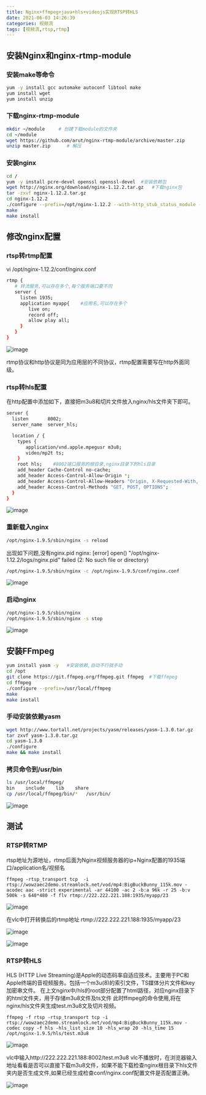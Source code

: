 ```yaml
---
title: Nginx+ffmpeg+java+hls+videojs实现RTSP转HLS
date: 2021-06-03 14:26:39
categories: 视频流
tags: [视频流,rtsp,rtmp]
---
```


## 安装Nginx和nginx-rtmp-module

### 安装make等命令

```bash
yum -y install gcc automake autoconf libtool make
yum install wget
yum install unzip
```

### 下载nginx-rtmp-module

```bash
mkdir ~/module     # 创建下载module的文件夹
cd ~/module
wget https://github.com/arut/nginx-rtmp-module/archive/master.zip        # 下载模块
unzip master.zip      # 解压
```

### 安装nginx

```bash
cd /
yum -y install pcre-devel openssl openssl-devel  #安装依赖包
wget http://nginx.org/download/nginx-1.12.2.tar.gz   #下载nginx包
tar -zxvf nginx-1.12.2.tar.gz
cd nginx-1.12.2
./configure --prefix=/opt/nginx-1.12.2 --with-http_stub_status_module --add-module=/root/module/nginx-rtmp-module-master --with-http_ssl_module    #--prefix=/opt/nginx-1.12.2为安装位置
make
make install
```

## 修改nginx配置

### rtsp转rtmp配置

vi /opt/nginx-1.12.2/conf/nginx.conf

```bash
rtmp {
   # 转流服务,可以存在多个,每个服务端口要不同
   server {
     listen 1935;
     application myapp{    #应用名,可以存在多个
        live on;
        record off;
        allow play all;
     }
   }
}
```

![image](Nginx-ffmpeg-java-hls-videojs实现RTSP转HLS/1208477-20210602150731270-1534136293.png)

rtmp协议和http协议是同为应用层的不同协议，rtmp配置需要写在http外面同级。

### rtsp转hls配置

在http配置中添加如下，直接把m3u8和切片文件放入nginx/hls文件夹下即可。

```bash
server {
  listen       8002;
  server_name  server_hls;

  location / {
    types {
       application/vnd.apple.mpegusr m3u8;
       video/mp2t ts;
    }
    root hls;    #8002端口服务的根目录,nginx目录下的hls目录
    add_header Cache-Control no-cache;
    add_header Access-Control-Allow-Origin *;
    add_header Access-Control-Allow-Headers "Origin, X-Requested-With,      Content-Type, Accept";
    add_header Access-Control-Methods "GET, POST, OPTIONS";
  }
}
```

![image](Nginx-ffmpeg-java-hls-videojs实现RTSP转HLS/1208477-20210602150925361-417100890.png)


### 重新载入nginx

```bash
/opt/nginx-1.9.5/sbin/nginx -s reload
```

出现如下问题,没有nginx.pid
nginx: [error] open() "/opt/nginx-1.12.2/logs/nginx.pid" failed (2: No such file or directory)

```bash
/opt/nginx-1.9.5/sbin/nginx -c /opt/nginx-1.9.5/conf/nginx.conf
```

![image](Nginx-ffmpeg-java-hls-videojs实现RTSP转HLS/1208477-20210602095644691-1626029173.png)

### 启动nginx

```bash
/opt/nginx-1.9.5/sbin/nginx
/opt/nginx-1.9.5/sbin/nginx -s stop
```

![image](Nginx-ffmpeg-java-hls-videojs实现RTSP转HLS/1208477-20210602095944351-1624208242.png)

## 安装FFmpeg

```bash
yum install yasm -y   #安装依赖,自动不行就手动
cd /opt
git clone https://git.ffmpeg.org/ffmpeg.git ffmpeg  #下载ffmpeg
cd ffmpeg
./configure --prefix=/usr/local/ffmpeg
make
make install
```

### 手动安装依赖yasm

```bash
wget http://www.tortall.net/projects/yasm/releases/yasm-1.3.0.tar.gz
tar zxvf yasm-1.3.0.tar.gz
cd yasm-1.3.0
./configure
make && make install
```

### 拷贝命令到/usr/bin

```bash
ls /usr/local/ffmpeg/
bin    include    lib    share
cp /usr/local/ffmpeg/bin/*   /usr/bin/
```

![image](Nginx-ffmpeg-java-hls-videojs实现RTSP转HLS/1208477-20210602093711522-371795684.png)

## 测试

### RTSP转RTMP

rtsp地址为源地址，rtmp后面为Nginx视频服务器的ip+Nginx配置的1935端口/application名/视频名

```
ffmpeg -rtsp_transport tcp  -i rtsp://wowzaec2demo.streamlock.net/vod/mp4:BigBuckBunny_115k.mov -acodec aac -strict experimental -ar 44100 -ac 2 -b:a 96k -r 25 -b:v 500k -s 640*480 -f flv rtmp://222.222.221.188:1935/myapp/23
```

![image](Nginx-ffmpeg-java-hls-videojs实现RTSP转HLS/1208477-20210602103234658-1749735345.png)

在vlc中打开转换后的rtmp地址
rtmp://222.222.221.188:1935/myapp/23

![image](Nginx-ffmpeg-java-hls-videojs实现RTSP转HLS/1208477-20210602103326406-125410911.png)

![image](Nginx-ffmpeg-java-hls-videojs实现RTSP转HLS/1208477-20210602103451697-370688254.png)

### RTSP转HLS

HLS (HTTP Live Streaming)是Apple的动态码率自适应技术。主要用于PC和Apple终端的音视频服务。包括一个m3u(8)的索引文件，TS媒体分片文件和key加密串文件。
在上文nginx中/hls的root部分配置了html路径，对应nginx目录下的html文件夹，用于存储m3u8文件及ts文件
此时ffmpeg的命令使用,将在nginx/hls文件夹生成test.m3u8文及切片视频。

```
ffmpeg -f rtsp -rtsp_transport tcp -i rtsp://wowzaec2demo.streamlock.net/vod/mp4:BigBuckBunny_115k.mov -codec copy -f hls -hls_list_size 10 -hls_wrap 20 -hls_time 15  /opt/nginx-1.9.5/hls/test.m3u8
```

![image](Nginx-ffmpeg-java-hls-videojs实现RTSP转HLS/1208477-20210602151437293-723366573.png)

vlc中输入http://222.222.221.188:8002/test.m3u8
vlc不播放时，在浏览器输入地址看看是否可以直接下载m3u8文件，如果不能下载检查nginx根目录下hls文件夹内是否生成文件,如果已经生成检查conf/nginx.conf配置文件是否配置正确。

![image](Nginx-ffmpeg-java-hls-videojs实现RTSP转HLS/1208477-20210602151515959-1317822291.png)